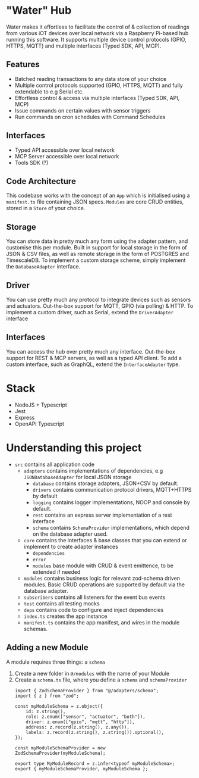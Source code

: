 # "Water" Hub
Water makes it effortless to facilitate the control of & collection of readings from various iOT devices over local network via a Raspberry Pi-based hub running this software. It supports multiple device control protocols (GPIO, HTTPS, MQTT) and multiple interfaces (Typed SDK, API, MCP).

## Features
- Batched reading transactions to any data store of your choice
- Multiple control protocols supported (GPIO, HTTPS, MQTT) and fully extendable to e.g Serial etc.
- Effortless control & access via multiple interfaces (Typed SDK, API, MCP)
- Issue commands on certain values with sensor triggers
- Run commands on cron schedules with Command Schedules

## Interfaces
- Typed API accessible over local network
- MCP Server accessible over local network
- Tools SDK (?)

## Code Architecture 
This codebase works with the concept of an `App` which is initialised using a `manifest.ts` file containing JSON specs. `Modules` are core CRUD entities, stored in a `Store` of your choice. 

## Storage
You can store data in pretty much any form using the adapter pattern, and customise this per module. Built in support for local storage in the form of JSON & CSV files, as well as remote storage in the form of POSTGRES and TimescaleDB. To implement a custom storage scheme, simply implement the `DatabaseAdapter` interface. 

## Driver
You can use pretty much any protocol to integrate devices such as sensors and actuators. Out-the-box support for MQTT, GPIO (via polling) & HTTP. To implement a custom driver, such as Serial, extend the `DriverAdapter` interface

## Interfaces
You can access the hub over pretty much any interface. Out-the-box support for REST & MCP servers, as well as a typed API client. To add a custom interface, such as GraphQL, extend the `InterfaceAdapter` type.

# Stack
- NodeJS + Typescript
- Jest
- Express
- OpenAPI Typescript


# Understanding this project
- `src` contains all application code
    - `adapters` contains implementations of dependencies, e.g `JSONDatabaseAdapter` for local JSON storage
        - `database` contains storage adapters, JSON+CSV by default.
        - `drivers` contains communication protocol drivers, MQTT+HTTPS by default
        - `logging` contains logger implementations, NOOP and console by default.
        - `rest` contains an express server implementation of a rest interface
        - `schema` contains `SchemaProvider` implementations, which depend on the database adapter used.
    - `core` contains the interfaces & base classes that you can extend or implement to create adapter instances
        - `dependencies`
        - `error`
        - `modules` base module with CRUD & event emittence, to be extended if needed
    - `modules` contains business logic for relevant zod-schema driven modules. Basic CRUD operations are supported by default via the database adapter. 
    - `subscribers` contains all listeners for the event bus events
    - `test` contains all testing mocks
    - `deps` contains code to configure and inject dependencies
    - `index.ts` creates the app instance
    - `manifest.ts` contains the app manifest, and wires in the module schemas. 


## Adding a new Module
A module requires three things: a `schema`


1. Create a new folder in `@/modules` with the name of your Module
2. Create a `schema.ts` file, where you define a `schema` and `schemaProvider`
    ```
    import { ZodSchemaProvider } from "@/adapters/schema";
    import { z } from "zod";

    const myModuleSchema = z.object({
        id: z.string(),
        role: z.enum(["sensor", "actuator", "both"]),
        driver: z.enum(["gpio", "mqtt", "http"]),
        address: z.record(z.string(), z.any()),
        labels: z.record(z.string(), z.string()).optional(),
    });

    const myModuleSchemaProvider = new ZodSchemaProvider(myModuleSchema); 

    export type MyModuleRecord = z.infer<typeof myModuleSchema>;
    export { myModuleSchemaProvider, myModuleSchema };
    ```
